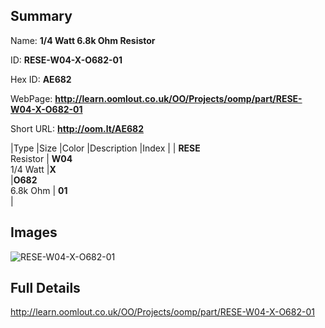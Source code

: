 

## Summary
 
Name: __1/4 Watt 6.8k Ohm Resistor__

ID: __RESE-W04-X-O682-01__

Hex ID: __AE682__

WebPage: __http://learn.oomlout.co.uk/OO/Projects/oomp/part/RESE-W04-X-O682-01__

Short URL: __http://oom.lt/AE682__


|Type   |Size   |Color   |Description   |Index   |
| __RESE__ <br>Resistor  | __W04__<br>1/4 Watt   |__X__<br>    |__O682__<br>6.8k Ohm    | __01__<br>  |


## Images
![RESE-W04-X-O682-01](http://oomlout.com/oomp-gen/parts/RESE-W04-X-O682-01/RESE-W04-X-O682-01_420.jpg)

## Full Details

 http://learn.oomlout.co.uk/OO/Projects/oomp/part/RESE-W04-X-O682-01

